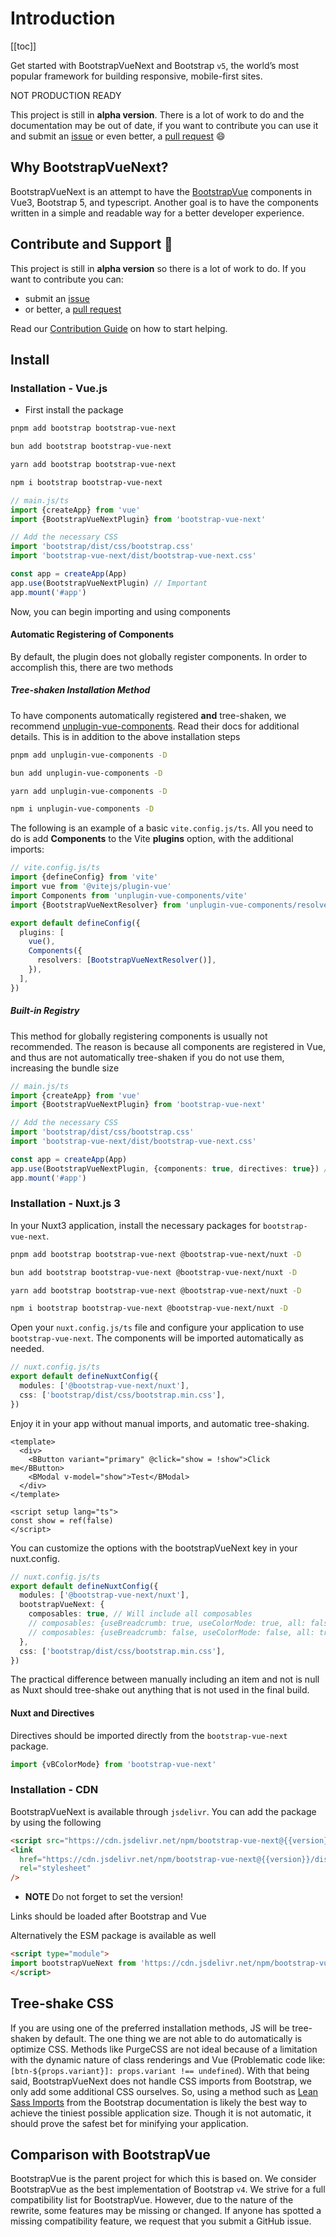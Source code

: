 # Introduction

<ClientOnly>
  <Teleport to=".bd-toc">

[[toc]]

  </Teleport>
</ClientOnly>

<div class="lead">

Get started with BootstrapVueNext and Bootstrap `v5`, the world’s most popular framework for building responsive, mobile-first sites.

</div>

<BAlert variant="danger" :model-value="true" class="my-5">

NOT PRODUCTION READY

This project is still in **alpha version**. There is a lot of work to do and the documentation may be out of date, if you want to contribute you can use it and submit an [issue](https://github.com/bootstrap-vue-next/bootstrap-vue-next/issues) or even better, a [pull request](https://github.com/bootstrap-vue-next/bootstrap-vue-next/pulls) 😄

</BAlert>

## Why BootstrapVueNext?

BootstrapVueNext is an attempt to have the [BootstrapVue](https://bootstrap-vue.org/) components in Vue3, Bootstrap 5, and typescript. Another goal is to have the components written in a simple and readable way for a better developer experience.

## Contribute and Support 🙌

This project is still in **alpha version** so there is a lot of work to do. If you want to contribute you can:

- submit an [issue](https://github.com/bootstrap-vue-next/bootstrap-vue-next/issues)
- or better, a [pull request](https://github.com/bootstrap-vue-next/bootstrap-vue-next/pulls)

Read our [Contribution Guide](https://github.com/bootstrap-vue-next/bootstrap-vue-next/blob/main/CONTRIBUTING.md) on how to start helping.

## Install

### Installation - Vue.js

- First install the package

<ClientOnly>
<BTabs v-model="codePreference">
  <BTab title="PNPM">

  <HighlightCard>

```bash
pnpm add bootstrap bootstrap-vue-next
```

  </HighlightCard>

  </BTab>
  <BTab title="BUN">

  <HighlightCard>

```bash
bun add bootstrap bootstrap-vue-next
```

  </HighlightCard>

  </BTab>
  <BTab title="YARN">

  <HighlightCard>

```bash
yarn add bootstrap bootstrap-vue-next
```

  </HighlightCard>

  </BTab>
  <BTab title="NPM">

  <HighlightCard>

```bash
npm i bootstrap bootstrap-vue-next
```

  </HighlightCard>

  </BTab>
</BTabs>
</ClientOnly>

<HighlightCard>

```typescript
// main.js/ts
import {createApp} from 'vue'
import {BootstrapVueNextPlugin} from 'bootstrap-vue-next'

// Add the necessary CSS
import 'bootstrap/dist/css/bootstrap.css'
import 'bootstrap-vue-next/dist/bootstrap-vue-next.css'

const app = createApp(App)
app.use(BootstrapVueNextPlugin) // Important
app.mount('#app')
```

</HighlightCard>

Now, you can begin importing and using components

#### Automatic Registering of Components

By default, the plugin does not globally register components. In order to accomplish this, there are two methods

##### Tree-shaken Installation Method

To have components automatically registered **and** tree-shaken, we recommend [unplugin-vue-components](https://github.com/antfu/unplugin-vue-components). Read their docs for additional details. This is in addition to the above installation steps

<ClientOnly>
<BTabs v-model="codePreference">
  <BTab title="PNPM">

  <HighlightCard>

```bash
pnpm add unplugin-vue-components -D
```

  </HighlightCard>

  </BTab>
  <BTab title="BUN">

  <HighlightCard>

```bash
bun add unplugin-vue-components -D
```

  </HighlightCard>

  </BTab>
  <BTab title="YARN">

  <HighlightCard>

```bash
yarn add unplugin-vue-components -D
```

  </HighlightCard>

  </BTab>
  <BTab title="NPM">

  <HighlightCard>

```bash
npm i unplugin-vue-components -D
```

  </HighlightCard>

  </BTab>
</BTabs>
</ClientOnly>

The following is an example of a basic `vite.config.js/ts`. All you need to do is add **Components** to the Vite **plugins** option, with the additional imports:

<HighlightCard>

```ts
// vite.config.js/ts
import {defineConfig} from 'vite'
import vue from '@vitejs/plugin-vue'
import Components from 'unplugin-vue-components/vite'
import {BootstrapVueNextResolver} from 'unplugin-vue-components/resolvers'

export default defineConfig({
  plugins: [
    vue(),
    Components({
      resolvers: [BootstrapVueNextResolver()],
    }),
  ],
})
```

</HighlightCard>

##### Built-in Registry

This method for globally registering components is usually not recommended. The reason is because all components are registered in Vue, and thus are not automatically tree-shaken if you do not use them, increasing the bundle size

<HighlightCard>

```typescript
// main.js/ts
import {createApp} from 'vue'
import {BootstrapVueNextPlugin} from 'bootstrap-vue-next'

// Add the necessary CSS
import 'bootstrap/dist/css/bootstrap.css'
import 'bootstrap-vue-next/dist/bootstrap-vue-next.css'

const app = createApp(App)
app.use(BootstrapVueNextPlugin, {components: true, directives: true}) // Change this line
app.mount('#app')
```

</HighlightCard>

### Installation - Nuxt.js 3

In your Nuxt3 application, install the necessary packages for `bootstrap-vue-next`.

<ClientOnly>
<BTabs v-model="codePreference">
  <BTab title="PNPM">

  <HighlightCard>

```bash
pnpm add bootstrap bootstrap-vue-next @bootstrap-vue-next/nuxt -D
```

  </HighlightCard>

  </BTab>
  <BTab title="BUN">

  <HighlightCard>

```bash
bun add bootstrap bootstrap-vue-next @bootstrap-vue-next/nuxt -D
```

  </HighlightCard>

  </BTab>
  <BTab title="YARN">

  <HighlightCard>

```bash
yarn add bootstrap bootstrap-vue-next @bootstrap-vue-next/nuxt -D
```

  </HighlightCard>

  </BTab>
  <BTab title="NPM">

  <HighlightCard>

```bash
npm i bootstrap bootstrap-vue-next @bootstrap-vue-next/nuxt -D
```

  </HighlightCard>

  </BTab>
</BTabs>
</ClientOnly>

Open your `nuxt.config.js/ts` file and configure your application to use `bootstrap-vue-next`. The components will be imported automatically as needed.

<HighlightCard>

```ts
// nuxt.config.js/ts
export default defineNuxtConfig({
  modules: ['@bootstrap-vue-next/nuxt'],
  css: ['bootstrap/dist/css/bootstrap.min.css'],
})
```

</HighlightCard>

Enjoy it in your app without manual imports, and automatic tree-shaking.

<HighlightCard>

```vue
<template>
  <div>
    <BButton variant="primary" @click="show = !show">Click me</BButton>
    <BModal v-model="show">Test</BModal>
  </div>
</template>

<script setup lang="ts">
const show = ref(false)
</script>
```

</HighlightCard>

You can customize the options with the bootstrapVueNext key in your nuxt.config.

<HighlightCard>

```ts
// nuxt.config.js/ts
export default defineNuxtConfig({
  modules: ['@bootstrap-vue-next/nuxt'],
  bootstrapVueNext: {
    composables: true, // Will include all composables
    // composables: {useBreadcrumb: true, useColorMode: true, all: false}, // Will include only useBreadcrumb & useColorMode
    // composables: {useBreadcrumb: false, useColorMode: false, all: true} // Will include everything except useBreadcrumb & useColorMode
  },
  css: ['bootstrap/dist/css/bootstrap.min.css'],
})
```

</HighlightCard>

The practical difference between manually including an item and not is null as Nuxt should tree-shake out anything that is not used in the final build.

#### Nuxt and Directives

Directives should be imported directly from the `bootstrap-vue-next` package.

<HighlightCard>

```ts
import {vBColorMode} from 'bootstrap-vue-next'
```

</HighlightCard>

### Installation - CDN

BootstrapVueNext is available through `jsdelivr`. You can add the package by using the following

<HighlightCard>

```html
<script src="https://cdn.jsdelivr.net/npm/bootstrap-vue-next@{{version}}/dist/bootstrap-vue-next.umd.min.js"></script>
<link
  href="https://cdn.jsdelivr.net/npm/bootstrap-vue-next@{{version}}/dist/bootstrap-vue-next.min.css"
  rel="stylesheet"
/>
```

</HighlightCard>

- **NOTE** Do not forget to set the version!

<BAlert :model-value="true" variant="info">
Links should be loaded after Bootstrap and Vue
</BAlert>

Alternatively the ESM package is available as well

<HighlightCard>

```html
<script type="module">
import bootstrapVueNext from 'https://cdn.jsdelivr.net/npm/bootstrap-vue-next@{{version}}/+esm'
</script>
```

</HighlightCard>

## Tree-shake CSS

If you are using one of the preferred installation methods, JS will be tree-shaken by default. The one thing we are not able to do automatically is optimize CSS. Methods like PurgeCSS are not ideal because of a limitation with the dynamic nature of class renderings and Vue (Problematic code like: `[btn-${props.variant}]: props.variant !== undefined`). With that being said, BootstrapVueNext does not handle CSS imports from Bootstrap, we only add some additional CSS ourselves. So, using a method such as [Lean Sass Imports](https://getbootstrap.com/docs/5.3/customize/optimize/#lean-sass-imports) from the Bootstrap documentation is likely the best way to achieve the tiniest possible application size. Though it is not automatic, it should prove the safest bet for minifying your application.

## Comparison with BootstrapVue

BootstrapVue is the parent project for which this is based on. We consider BootstrapVue as the best implementation of Bootstrap `v4`. We strive for a full compatibility list for BootstrapVue. However, due to the nature of the rewrite, some features may be missing or changed. If anyone has spotted a missing compatibility feature, we request that you submit a GitHub issue.

<script setup lang="ts">
import {BCard, BCardBody, BAlert, BTab, BTabs} from 'bootstrap-vue-next'
import {useLocalStorage} from '@vueuse/core'
import HighlightCard from './components/HighlightCard.vue'

const codePreference = useLocalStorage('code-group-preference', 0)
</script>
